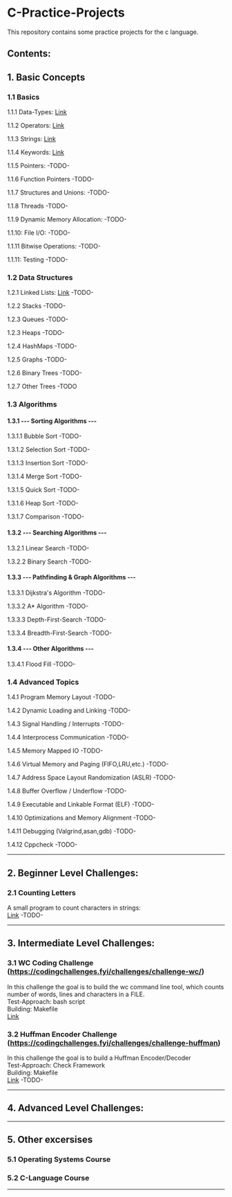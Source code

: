 # C-Practice-Projects

This repository contains some practice projects for the c language. 

## Contents:

## 1. Basic Concepts 

### 1.1 Basics 
1.1.1 Data-Types:
[Link](/Basic-Concepts/Basics/Data-Types/)  

1.1.2 Operators:
[Link](/Basic-Concepts/Basics/Operators/) 

1.1.3 Strings:
[Link](/Basic-Concepts/Basics/Strings)  

1.1.4 Keywords:
[Link](/Basic-Concepts/Basics/Keywords)  

1.1.5 Pointers:
-TODO-

1.1.6 Function Pointers
-TODO-

1.1.7 Structures and Unions:
-TODO-

1.1.8 Threads
-TODO-

1.1.9 Dynamic Memory Allocation:
-TODO-

1.1.10: File I/O:
-TODO-

1.1.11 Bitwise Operations:
-TODO-

1.1.11: Testing
-TODO-


### 1.2 Data Structures  
1.2.1 Linked Lists:
[Link](/Basic-Concepts/Data-Structures/Linked-List)
-TODO-

1.2.2 Stacks
-TODO-

1.2.3 Queues
-TODO-

1.2.3 Heaps
-TODO-

1.2.4 HashMaps
-TODO-

1.2.5 Graphs
-TODO-

1.2.6 Binary Trees
-TODO-

1.2.7 Other Trees
-TODO



### 1.3 Algorithms  

#### 1.3.1 --- Sorting Algorithms --- 

1.3.1.1 Bubble Sort -TODO-  

1.3.1.2 Selection Sort -TODO-  

1.3.1.3 Insertion Sort -TODO-  

1.3.1.4 Merge Sort -TODO-  

1.3.1.5 Quick Sort -TODO-  

1.3.1.6 Heap Sort  -TODO-  

1.3.1.7 Comparison -TODO-  

#### 1.3.2 --- Searching Algorithms ---  

1.3.2.1 Linear Search  -TODO-  

1.3.2.2 Binary Search  -TODO-  

#### 1.3.3 --- Pathfinding & Graph Algorithms ---  

1.3.3.1 Dijkstra's Algorithm -TODO-  

1.3.3.2 A* Algorithm -TODO-  

1.3.3.3 Depth-First-Search -TODO-  

1.3.3.4 Breadth-First-Search -TODO-  

#### 1.3.4 --- Other Algorithms ---  

1.3.4.1 Flood Fill -TODO-

### 1.4 Advanced Topics  

1.4.1 Program Memory Layout -TODO-  

1.4.2 Dynamic Loading and Linking -TODO-  

1.4.3 Signal Handling / Interrupts -TODO-  

1.4.4 Interprocess Communication -TODO-  

1.4.5 Memory Mapped IO -TODO-  

1.4.6 Virtual Memory and Paging (FIFO,LRU,etc.) -TODO-  

1.4.7 Address Space Layout Randomization (ASLR) -TODO-  

1.4.8 Buffer Overflow / Underflow -TODO-  

1.4.9 Executable and Linkable Format (ELF) -TODO-  

1.4.10 Optimizations and Memory Alignment -TODO-  

1.4.11 Debugging (Valgrind,asan,gdb) -TODO-  

1.4.12 Cppcheck -TODO-  


---

## 2. Beginner Level Challenges:

### 2.1 Counting Letters
A small program to count characters in strings:  
[Link](/Beginner-Level/Counting-Letters/)
-TODO-

---

## 3. Intermediate Level Challenges:

### 3.1 WC Coding Challenge (https://codingchallenges.fyi/challenges/challenge-wc/)
In this challenge the goal is to build the wc command line tool, which counts number of words, lines and characters in a FILE.  
Test-Approach: bash script  
Building: Makefile  
[Link](/Intermediate-Level/WC-Challenge/)  

### 3.2 Huffman Encoder Challenge (https://codingchallenges.fyi/challenges/challenge-huffman)
In this challenge the goal is to build a Huffman Encoder/Decoder  
Test-Approach: Check Framework  
Building: Makefile  
[Link](/Intermediate-Level/Huffman-Encoder-Challenge/)
-TODO-

---

## 4. Advanced Level Challenges:

---

## 5. Other excersises

### 5.1 Operating Systems Course

### 5.2 C-Language Course
---
